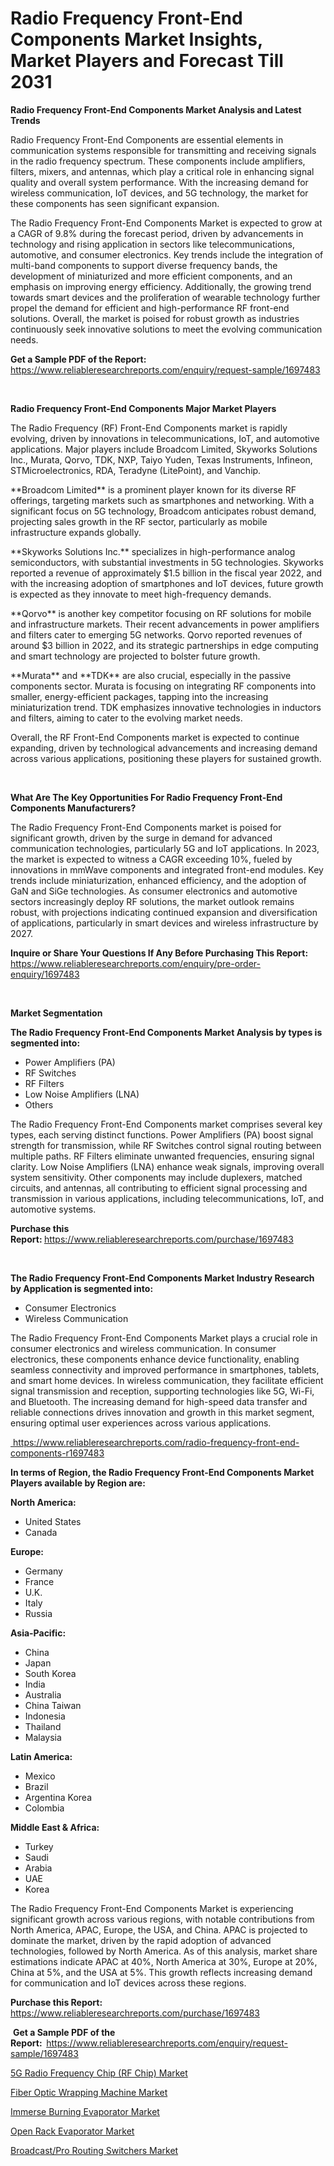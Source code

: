 <p><h1>Radio Frequency Front-End Components Market Insights, Market Players and Forecast Till 2031</h1></p><p><strong>Radio Frequency Front-End Components Market Analysis and Latest Trends</strong></p>
<p><p>Radio Frequency Front-End Components are essential elements in communication systems responsible for transmitting and receiving signals in the radio frequency spectrum. These components include amplifiers, filters, mixers, and antennas, which play a critical role in enhancing signal quality and overall system performance. With the increasing demand for wireless communication, IoT devices, and 5G technology, the market for these components has seen significant expansion.</p><p>The Radio Frequency Front-End Components Market is expected to grow at a CAGR of 9.8% during the forecast period, driven by advancements in technology and rising application in sectors like telecommunications, automotive, and consumer electronics. Key trends include the integration of multi-band components to support diverse frequency bands, the development of miniaturized and more efficient components, and an emphasis on improving energy efficiency. Additionally, the growing trend towards smart devices and the proliferation of wearable technology further propel the demand for efficient and high-performance RF front-end solutions. Overall, the market is poised for robust growth as industries continuously seek innovative solutions to meet the evolving communication needs.</p></p>
<p><strong>Get a Sample PDF of the Report:&nbsp;</strong> <a href="https://www.reliableresearchreports.com/enquiry/request-sample/1697483?utm_campaign=83&utm_medium=2&utm_source=Github&utm_content=ia&utm_term=12102024&utm_id=radio-frequency-front-end-components">https://www.reliableresearchreports.com/enquiry/request-sample/1697483</a></p>
<p>&nbsp;</p>
<p><strong>Radio Frequency Front-End Components Major Market Players</strong></p>
<p><p>The Radio Frequency (RF) Front-End Components market is rapidly evolving, driven by innovations in telecommunications, IoT, and automotive applications. Major players include Broadcom Limited, Skyworks Solutions Inc., Murata, Qorvo, TDK, NXP, Taiyo Yuden, Texas Instruments, Infineon, STMicroelectronics, RDA, Teradyne (LitePoint), and Vanchip.</p><p>**Broadcom Limited** is a prominent player known for its diverse RF offerings, targeting markets such as smartphones and networking. With a significant focus on 5G technology, Broadcom anticipates robust demand, projecting sales growth in the RF sector, particularly as mobile infrastructure expands globally.</p><p>**Skyworks Solutions Inc.** specializes in high-performance analog semiconductors, with substantial investments in 5G technologies. Skyworks reported a revenue of approximately $1.5 billion in the fiscal year 2022, and with the increasing adoption of smartphones and IoT devices, future growth is expected as they innovate to meet high-frequency demands.</p><p>**Qorvo** is another key competitor focusing on RF solutions for mobile and infrastructure markets. Their recent advancements in power amplifiers and filters cater to emerging 5G networks. Qorvo reported revenues of around $3 billion in 2022, and its strategic partnerships in edge computing and smart technology are projected to bolster future growth.</p><p>**Murata** and **TDK** are also crucial, especially in the passive components sector. Murata is focusing on integrating RF components into smaller, energy-efficient packages, tapping into the increasing miniaturization trend. TDK emphasizes innovative technologies in inductors and filters, aiming to cater to the evolving market needs.</p><p>Overall, the RF Front-End Components market is expected to continue expanding, driven by technological advancements and increasing demand across various applications, positioning these players for sustained growth.</p></p>
<p>&nbsp;</p>
<p><strong>What Are The Key Opportunities For Radio Frequency Front-End Components Manufacturers?</strong></p>
<p><p>The Radio Frequency Front-End Components market is poised for significant growth, driven by the surge in demand for advanced communication technologies, particularly 5G and IoT applications. In 2023, the market is expected to witness a CAGR exceeding 10%, fueled by innovations in mmWave components and integrated front-end modules. Key trends include miniaturization, enhanced efficiency, and the adoption of GaN and SiGe technologies. As consumer electronics and automotive sectors increasingly deploy RF solutions, the market outlook remains robust, with projections indicating continued expansion and diversification of applications, particularly in smart devices and wireless infrastructure by 2027.</p></p>
<p><strong>Inquire or Share Your Questions If Any Before Purchasing This Report:</strong> <a href="https://www.reliableresearchreports.com/enquiry/pre-order-enquiry/1697483?utm_campaign=83&utm_medium=2&utm_source=Github&utm_content=ia&utm_term=12102024&utm_id=radio-frequency-front-end-components">https://www.reliableresearchreports.com/enquiry/pre-order-enquiry/1697483</a></p>
<p>&nbsp;</p>
<p><strong>Market Segmentation</strong></p>
<p><strong>The Radio Frequency Front-End Components Market Analysis by types is segmented into:</strong></p>
<p><ul><li>Power Amplifiers (PA)</li><li>RF Switches</li><li>RF Filters</li><li>Low Noise Amplifiers (LNA)</li><li>Others</li></ul></p>
<p><p>The Radio Frequency Front-End Components market comprises several key types, each serving distinct functions. Power Amplifiers (PA) boost signal strength for transmission, while RF Switches control signal routing between multiple paths. RF Filters eliminate unwanted frequencies, ensuring signal clarity. Low Noise Amplifiers (LNA) enhance weak signals, improving overall system sensitivity. Other components may include duplexers, matched circuits, and antennas, all contributing to efficient signal processing and transmission in various applications, including telecommunications, IoT, and automotive systems.</p></p>
<p><strong>Purchase this Report:&nbsp;</strong><a href="https://www.reliableresearchreports.com/purchase/1697483?utm_campaign=83&utm_medium=2&utm_source=Github&utm_content=ia&utm_term=12102024&utm_id=radio-frequency-front-end-components">https://www.reliableresearchreports.com/purchase/1697483</a></p>
<p>&nbsp;</p>
<p><strong>The Radio Frequency Front-End Components Market Industry Research by Application is segmented into:</strong></p>
<p><ul><li>Consumer Electronics</li><li>Wireless Communication</li></ul></p>
<p><p>The Radio Frequency Front-End Components Market plays a crucial role in consumer electronics and wireless communication. In consumer electronics, these components enhance device functionality, enabling seamless connectivity and improved performance in smartphones, tablets, and smart home devices. In wireless communication, they facilitate efficient signal transmission and reception, supporting technologies like 5G, Wi-Fi, and Bluetooth. The increasing demand for high-speed data transfer and reliable connections drives innovation and growth in this market segment, ensuring optimal user experiences across various applications.</p></p>
<p><a href="https://www.reliableresearchreports.com/radio-frequency-front-end-components-r1697483?utm_campaign=83&utm_medium=2&utm_source=Github&utm_content=ia&utm_term=12102024&utm_id=radio-frequency-front-end-components">&nbsp;https://www.reliableresearchreports.com/radio-frequency-front-end-components-r1697483</a></p>
<p><strong>In terms of Region, the Radio Frequency Front-End Components Market Players available by Region are:</strong></p>
<p>
    <p> <strong> North America: </strong>
        <ul>
            <li>United States</li>
            <li>Canada</li>
        </ul>
        </p> 
    <p> <strong> Europe: </strong>
        <ul>
            <li>Germany</li>
            <li>France</li>
            <li>U.K.</li>
            <li>Italy</li>
            <li>Russia</li>
        </ul>
        </p> 
    <p> <strong> Asia-Pacific: </strong>
        <ul>
            <li>China</li>
            <li>Japan</li>
            <li>South Korea</li>
            <li>India</li>
            <li>Australia</li>
            <li>China Taiwan</li>
            <li>Indonesia</li>
            <li>Thailand</li>
            <li>Malaysia</li>
        </ul>
        </p> 
    <p> <strong> Latin America: </strong>
        <ul>
            <li>Mexico</li>
            <li>Brazil</li>
            <li>Argentina Korea</li>
            <li>Colombia</li>
        </ul>
        </p> 
    <p> <strong> Middle East & Africa: </strong>
        <ul>
            <li>Turkey</li>
            <li>Saudi</li>
            <li>Arabia</li>
            <li>UAE</li>
            <li>Korea</li>
        </ul>
    </p>
    </p>
<p><p>The Radio Frequency Front-End Components Market is experiencing significant growth across various regions, with notable contributions from North America, APAC, Europe, the USA, and China. APAC is projected to dominate the market, driven by the rapid adoption of advanced technologies, followed by North America. As of this analysis, market share estimations indicate APAC at 40%, North America at 30%, Europe at 20%, China at 5%, and the USA at 5%. This growth reflects increasing demand for communication and IoT devices across these regions.</p></p>
<p><strong>Purchase this Report: </strong><a href="https://www.reliableresearchreports.com/purchase/1697483?utm_campaign=83&utm_medium=2&utm_source=Github&utm_content=ia&utm_term=12102024&utm_id=radio-frequency-front-end-components">https://www.reliableresearchreports.com/purchase/1697483</a></p>
<p>&nbsp;<strong>Get a Sample PDF of the Report:&nbsp;&nbsp;</strong><a href="https://www.reliableresearchreports.com/enquiry/request-sample/1697483?utm_campaign=83&utm_medium=2&utm_source=Github&utm_content=ia&utm_term=12102024&utm_id=radio-frequency-front-end-components">https://www.reliableresearchreports.com/enquiry/request-sample/1697483</a></p>
<p><strong></strong></p>
<p><p><a href="https://github.com/kaufmannDavid16/Market-Research-Report-List-1/blob/main/5g-radio-frequency-chip-rf-chip-market.md?utm_campaign=83&utm_medium=2&utm_source=Github&utm_content=ia&utm_term=12102024&utm_id=radio-frequency-front-end-components">5G Radio Frequency Chip (RF Chip) Market</a></p><p><a href="https://www.linkedin.com/pulse/fiber-optic-wrapping-machine-market-size-segmentation-8k7qc?utm_campaign=83&utm_medium=2&utm_source=Github&utm_content=ia&utm_term=12102024&utm_id=radio-frequency-front-end-components">Fiber Optic Wrapping Machine Market</a></p><p><a href="https://www.linkedin.com/pulse/global-perspectives-immerse-burning-evaporator-market-kbwec?utm_campaign=83&utm_medium=2&utm_source=Github&utm_content=ia&utm_term=12102024&utm_id=radio-frequency-front-end-components">Immerse Burning Evaporator Market</a></p><p><a href="https://www.linkedin.com/pulse/global-open-rack-evaporator-market-analysis-key-trends-future-kdslc?utm_campaign=83&utm_medium=2&utm_source=Github&utm_content=ia&utm_term=12102024&utm_id=radio-frequency-front-end-components">Open Rack Evaporator Market</a></p><p><a href="https://github.com/AlisaRowe24/Market-Research-Report-List-1/blob/main/broadcastpro-routing-switchers-market.md?utm_campaign=83&utm_medium=2&utm_source=Github&utm_content=ia&utm_term=12102024&utm_id=radio-frequency-front-end-components">Broadcast/Pro Routing Switchers Market</a></p></p>